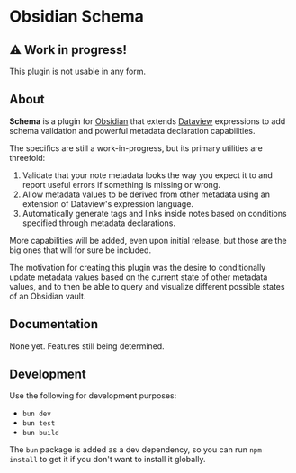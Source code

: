 # Obsidian Schema

## ⚠️ Work in progress!

This plugin is not usable in any form.

## About

**Schema** is a plugin for [Obsidian](https://obsidian.md/) that extends
[Dataview](https://blacksmithgu.github.io/obsidian-dataview/) expressions to
add schema validation and powerful metadata declaration capabilities.

The specifics are still a work-in-progress, but its primary utilities are
threefold:

1. Validate that your note metadata looks the way you expect it to and report
   useful errors if something is missing or wrong.
2. Allow metadata values to be derived from other metadata using an extension of
   Dataview's expression language.
3. Automatically generate tags and links inside notes based on conditions
   specified through metadata declarations.

More capabilities will be added, even upon initial release, but those are the
big ones that will for sure be included.

The motivation for creating this plugin was the desire to conditionally update
metadata values based on the current state of other metadata values, and to then
be able to query and visualize different possible states of an Obsidian vault.

## Documentation

None yet. Features still being determined.

## Development

Use the following for development purposes:

- `bun dev`
- `bun test`
- `bun build`

The `bun` package is added as a dev dependency, so you can run `npm install` to
get it if you don't want to install it globally.
